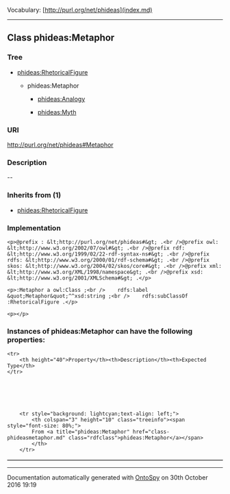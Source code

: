Vocabulary: [http://purl.org/net/phideas](index.md) 



---	
	




    


## Class phideas:Metaphor


### Tree


* [phideas:RhetoricalFigure](class-phideasrhetoricalfigure.md)

    * phideas:Metaphor


        * [phideas:Analogy](class-phideasanalogy.md) 

        * [phideas:Myth](class-phideasmyth.md) 
        






### URI
http://purl.org/net/phideas#Metaphor

### Description
--



### Inherits from (1)

- [phideas:RhetoricalFigure](class-phideasrhetoricalfigure.md)





### Implementation
```
<p>@prefix : &lt;http://purl.org/net/phideas#&gt; .<br />@prefix owl: &lt;http://www.w3.org/2002/07/owl#&gt; .<br />@prefix rdf: &lt;http://www.w3.org/1999/02/22-rdf-syntax-ns#&gt; .<br />@prefix rdfs: &lt;http://www.w3.org/2000/01/rdf-schema#&gt; .<br />@prefix skos: &lt;http://www.w3.org/2004/02/skos/core#&gt; .<br />@prefix xml: &lt;http://www.w3.org/XML/1998/namespace&gt; .<br />@prefix xsd: &lt;http://www.w3.org/2001/XMLSchema#&gt; .</p>

<p>:Metaphor a owl:Class ;<br />    rdfs:label &quot;Metaphor&quot;^^xsd:string ;<br />    rdfs:subClassOf :RhetoricalFigure .</p>

<p></p>
```




### Instances of phideas:Metaphor can have the following properties:

<table border="1" cellspacing="3" cellpadding="5" class="classproperties table-hover ">

    <tr>
        <th height="40">Property</th><th>Description</th><th>Expected Type</th>
    </tr>

          

        
            
        
        <tr style="background: lightcyan;text-align: left;">
            <th colspan="3" height="10" class="treeinfo"><span style="font-size: 80%;">
            From <a title="phideas:Metaphor" href="class-phideasmetaphor.md" class="rdfclass">phideas:Metaphor</a></span>
            </th>
        </tr>       

            

        

    

</table>













---

Documentation automatically generated with [OntoSpy](http://ontospy.readthedocs.org/ "Open") on 30th October 2016 19:19